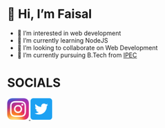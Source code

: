 
# 👋 Hi, I’m Faisal

- 👀 I’m interested in web development
- 🌱 I’m currently learning NodeJS
- 💞️ I’m looking to collaborate on Web Development
- 🔭 I’m currently pursuing B.Tech from [IPEC](https://www.ipec.org.in/)

# SOCIALS

<a href="https://www.instagram.com/faisalsaifii">
    <img src="https://github.com/faisalsaifii/faisalsaifii/blob/main/assets/icons/Instagram.png?raw=true" height= 50/>
</a>
<a href="https://www.twitter.com/faisalsaifiii">
    <img src="https://github.com/faisalsaifii/faisalsaifii/blob/main/assets/icons/twitter.png?raw=true" height= 50/>
</a>